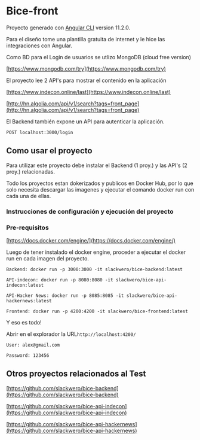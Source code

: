 # Bice-front

Proyecto generado con [Angular CLI](https://github.com/angular/angular-cli) version 11.2.0.

Para el diseño tome una plantilla gratuita de internet y le hice las integraciones con Angular.

Como BD para el Login de usuarios se utlizo MongoDB (cloud free version)

[https://www.mongodb.com/try](https://www.mongodb.com/try)

El proyecto lee 2 API's para mostrar el contenido en la aplicación

[https://www.indecon.online/last](https://www.indecon.online/last)

[http://hn.algolia.com/api/v1/search?tags=front_page](http://hn.algolia.com/api/v1/search?tags=front_page)

El Backend también expone un API para autenticar la aplicación.

```
POST localhost:3000/login

```

## Como usar el proyecto

Para utilizar este proyecto debe instalar el Backend (1 proy.) y las API's (2 proy.) relacionadas.

Todo los proyectos estan dokerizados y publicos en Docker Hub, por lo que solo necesita descargar las imagenes y ejecutar el comando docker run con cada una de ellas.

### Instrucciones de configuración y ejecución del proyecto

### Pre-requisitos

[https://docs.docker.com/engine/](https://docs.docker.com/engine/)

Luego de tener instalado el docker engine, proceder a ejecutar el docker run en cada imagen del proyecto.
```
Backend: docker run -p 3000:3000 -it slackwero/bice-backend:latest

```
```
API-indecon: docker run -p 8080:8080 -it slackwero/bice-api-indecon:latest

```
```
API-Hacker News: docker run -p 8085:8085 -it slackwero/bice-api-hackernews:latest

```
```
Frontend: docker run -p 4200:4200 -it slackwero/bice-frontend:latest

```
Y eso es todo!

Abrir en el explorador la URL`http://localhost:4200/`
```
User: alex@gmail.com
```
```
Password: 123456
```

## Otros proyectos relacionados al Test

[https://github.com/slackwero/bice-backend](https://github.com/slackwero/bice-backend)

[https://github.com/slackwero/bice-api-indecon](https://github.com/slackwero/bice-api-indecon)

[https://github.com/slackwero/bice-api-hackernews](https://github.com/slackwero/bice-api-hackernews)

